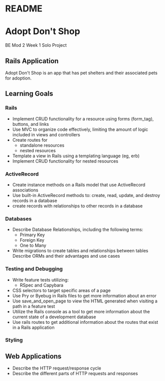 # README

# Adopt Don't Shop  
BE Mod 2 Week 1 Solo Project

## Rails Application 

Adopt Don't Shop is an app that has pet shelters and their associated pets for adoption. 

## Learning Goals
### Rails
- Implement CRUD functionality for a resource using forms (form_tag), buttons, and links
- Use MVC to organize code effectively, limiting the amount of logic included in views and controllers
- Create routes for
  - standalone resources
  - nested resources
- Template a view in Rails using a templating language (eg, erb)
- Implement CRUD functionality for nested resources

### ActiveRecord
- Create instance methods on a Rails model that use ActiveRecord associations
- Use built-in ActiveRecord methods to:
create, read, update, and destroy records in a database
- create records with relationships to other records in a database

### Databases
- Describe Database Relationships, including the following terms:
  - Primary Key
  - Foreign Key
  - One to Many
- Write migrations to create tables and relationships between tables
Describe ORMs and their advantages and use cases

### Testing and Debugging
- Write feature tests utilizing:
  - RSpec and Capybara
- CSS selectors to target specific areas of a page
- Use Pry or Byebug in Rails files to get more information about an error
- Use save_and_open_page to view the HTML generated when visiting a path in a feature test
- Utilize the Rails console as a tool to get more information about the current state of a development database
- Use rails routes to get additional information about the routes that exist in a Rails application

### Styling

## Web Applications
- Describe the HTTP request/response cycle
- Describe the different parts of HTTP requests and responses